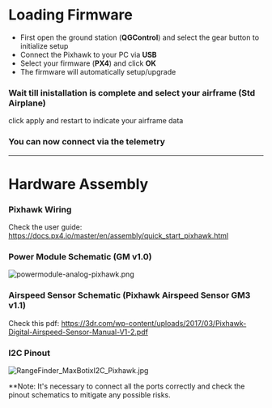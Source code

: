 # Loading Firmware

* First open the ground station (**QGControl**) and select the gear button to initialize setup
* Connect the Pixhawk to your PC via **USB**
* Select your firmware (**PX4**) and click **OK**
* The firmware will automatically setup/upgrade

### Wait till inistallation is complete and select your airframe (Std Airplane)

   click apply and restart to indicate your airframe data

### You can now connect via the telemetry

------------------------------------------------------------------------------------------------------------------------------------------
# Hardware Assembly

### Pixhawk Wiring

   Check the user guide:  https://docs.px4.io/master/en/assembly/quick_start_pixhawk.html

### Power Module Schematic (GM v1.0)

   ![powermodule-analog-pixhawk.png](http://ardupilot.org/plane/_images/powermodule-analog-pixhawk.png)

### Airspeed Sensor Schematic (Pixhawk Airspeed Sensor GM3 v1.1)

   Check this pdf: https://3dr.com/wp-content/uploads/2017/03/Pixhawk-Digital-Airspeed-Sensor-Manual-V1-2.pdf

### I2C Pinout
   ![RangeFinder_MaxBotixI2C_Pixhawk.jpg](http://ardupilot.org/copter/_images/RangeFinder_MaxBotixI2C_Pixhawk.jpg)

**Note: It's necessary to connect all the ports correctly and check the pinout schematics to mitigate any possible risks.
